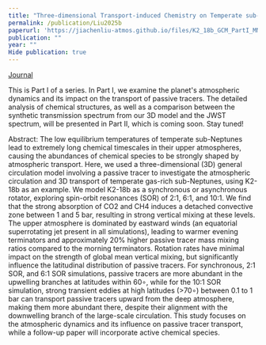 ```yaml
---
title: "Three-dimensional Transport-induced Chemistry on Temperate sub-Neptune K2-18b, Part I: the Effects of Atmospheric Dynamics"
permalink: /publication/Liu2025b
paperurl: 'https://jiachenliu-atmos.github.io/files/K2_18b_GCM_PartI_MNRAS_revision_0703.pdf'
publication: ""
year: ""
Hide publication: true
---
```



[Journal](https://academic.oup.com/mnras/article/541/4/2897/8182193#527501334)

This is Part I of a series. In Part I, we examine the planet's atmospheric dynamics and its impact on the transport of passive tracers. The detailed analysis of chemical structures, as well as a comparison between the synthetic transmission spectrum from our 3D model and the JWST spectrum, will be presented in Part II, which is coming soon. Stay tuned!

Abstract: The low equilibrium temperatures of temperate sub-Neptunes lead to extremely long chemical timescales in their upper atmospheres, causing the abundances of chemical species to be strongly shaped by atmospheric transport. Here, we used a three-dimensional (3D) general circulation model involving a passive tracer to investigate the atmospheric circulation and 3D transport of temperate gas-rich sub-Neptunes, using K2-18b as an example. We model K2-18b as a synchronous or asynchronous rotator, exploring spin-orbit resonances (SOR) of 2:1, 6:1, and 10:1. We find that the strong absorption of CO2 and CH4 induces a detached convective zone between 1 and 5 bar, resulting in strong vertical mixing at these levels. The upper atmosphere is dominated by eastward winds (an equatorial superrotating jet present in all simulations), leading to warmer evening terminators and approximately 20% higher passive tracer mass mixing ratios compared to the morning terminators. Rotation rates have minimal impact on the strength of global mean vertical mixing, but significantly influence the latitudinal distribution of passive tracers. For synchronous, 2:1 SOR, and 6:1 SOR simulations, passive tracers are more abundant in the upwelling branches at latitudes within 60∘, while for the 10:1 SOR simulation, strong transient eddies at high latitudes (>70∘) between 0.1 to 1 bar can transport passive tracers upward from the deep atmosphere, making them more abundant there, despite their alignment with the downwelling branch of the large-scale circulation. This study focuses on the atmospheric dynamics and its influence on passive tracer transport, while a follow-up paper will incorporate active chemical species.
